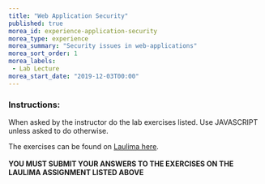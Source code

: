```yaml
--- 
title: "Web Application Security" 
published: true 
morea_id: experience-application-security
morea_type: experience 
morea_summary: "Security issues in web-applications"
morea_sort_order: 1 
morea_labels:
 - Lab Lecture
morea_start_date: "2019-12-03T00:00"
---
```


### Instructions: 
When asked by the instructor do the lab exercises listed. Use JAVASCRIPT unless asked to do otherwise.

The exercises can be found on
[Laulima here](https://laulima.hawaii.edu).
<br>
<br>
**YOU MUST SUBMIT YOUR ANSWERS TO THE EXERCISES ON THE LAULIMA ASSIGNMENT LISTED ABOVE**

